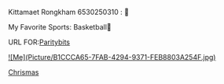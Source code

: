 Kittamaet Rongkham 6530250310 : 💫

My Favorite Sports: Basketball🏀

URL FOR:<a href="https://ohmykk.github.io/parity-bits">Paritybits

<p alige="left">
![Me](Picture/B1CCCA65-7FAB-4294-9371-FEB8803A254F.jpg)

[Chrismas](christmas.md)

